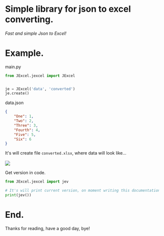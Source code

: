 # Simple library for json to excel converting.
###### Fast and simple  _Json to Excel_*!*

# Example.

main.py
```python
from JExcel.jexcel import JExcel


je = JExcel('data', 'converted')
je.create()
```

data.json
```json
{
	"One": 1,
	"Two": 2,
	"Three": 3,
	"Fourth": 4,
	"Five": 5,
	"Six": 6
}
```

It's will create file ```converted.xlsx```, where data will look like...
<br>
<br>
<img src="https://lh3.googleusercontent.com/fife/AAWUweUSykqlfAbRctgKjxc-5CmSBDbIX-2pDqYZROQfEUYsCbWmd_307A3CTYVtWF4qAQkgClpdlkVP2vZLRiYRZgAzFWvsoUUepfrIA7HF5uCW_GWjMUDLCy3dSjGZC3aNCDcYy96gc_SdIyJJUEuFwiyS6rZDVzJCicaPEd0wXoqliNqgJ7W38CLIZ0VCxdQDjdmzmykgM0Aa95i2uAs7P74scm4vQm6Y-ynX4p7Ylmx05G3-X5MllMDH1NsO5E875Jydv3yCgk-4mU-K0FWmi0qxLDgUXapnctCh-2fhmBAj43KEkruhI1k5_OgGMAQeAhgTBTNPZE-GbhV_6aTwDkPcFYRQDK3l6_715EHS6e1_Pirwu_RsIVGLx5IdF_2TnxIJvrmqgP62xEg28mXhQwa2xKTYPXPtnUmrkXjHp78hzTTx8n1RkD4CccN3ynscxpdbvKvCMuNiFRE0rmKGGFoAVz3clScacQPJ3H0VDsFRryWtMRgfPFRjQcta8CzODVNbjKELmozDcIAIrRaYv5VvD_IUlAgKaTCv6PGcdHcjYH4IPJUIGHyetUtbxMdB8hnHtBcTS4_OjxIqUxCPZUbXbFthtLslXrpkFaip36mQGCLOVGoSpGy69Q2BbHjb5SoHvA4rvyUxWU6x9QNMy8SjXAgVzaXnEXkZ6jITif6gwK6f9UJtpSO8MafaUaCyZgU8biyL9Uro_BSaCpHTg31O6ma6seeW-g=w2560-h937-ft">

Get version in code.
```python
from JExcel.jexcel import jev

# It's will print current version, on moment writing this documentation output will be 1,0.
print(jev())
```

# End.
Thanks for reading, have a good day, bye!
